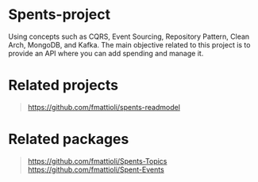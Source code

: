 # Spents-project
Using concepts such as CQRS, Event Sourcing, Repository Pattern, Clean Arch, MongoDB, and Kafka. The main objective related to this project is to provide an API where you can add spending and manage it.

# Related projects
> https://github.com/fmattioli/spents-readmodel

# Related packages
> https://github.com/fmattioli/Spents-Topics <br/>
> https://github.com/fmattioli/Spent-Events
